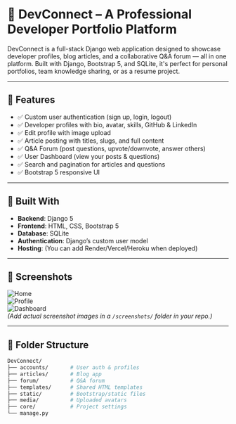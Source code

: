 # 💼 DevConnect – A Professional Developer Portfolio Platform

DevConnect is a full-stack Django web application designed to showcase developer profiles, blog articles, and a collaborative Q&A forum — all in one platform. Built with Django, Bootstrap 5, and SQLite, it's perfect for personal portfolios, team knowledge sharing, or as a resume project.

---

## 🚀 Features

- ✅ Custom user authentication (sign up, login, logout)
- ✅ Developer profiles with bio, avatar, skills, GitHub & LinkedIn
- ✅ Edit profile with image upload
- ✅ Article posting with titles, slugs, and full content
- ✅ Q&A Forum (post questions, upvote/downvote, answer others)
- ✅ User Dashboard (view your posts & questions)
- ✅ Search and pagination for articles and questions
- ✅ Bootstrap 5 responsive UI

---

## 🧱 Built With

- **Backend**: Django 5
- **Frontend**: HTML, CSS, Bootstrap 5
- **Database**: SQLite
- **Authentication**: Django’s custom user model
- **Hosting**: (You can add Render/Vercel/Heroku when deployed)

---

## 📸 Screenshots

![Home](screenshots/home.png)  
![Profile](screenshots/profile.png)  
![Dashboard](screenshots/dashboard.png)  
*(Add actual screenshot images in a `/screenshots/` folder in your repo.)*

---

## 📂 Folder Structure

```bash
DevConnect/
├── accounts/       # User auth & profiles
├── articles/       # Blog app
├── forum/          # Q&A forum
├── templates/      # Shared HTML templates
├── static/         # Bootstrap/static files
├── media/          # Uploaded avatars
├── core/           # Project settings
└── manage.py
